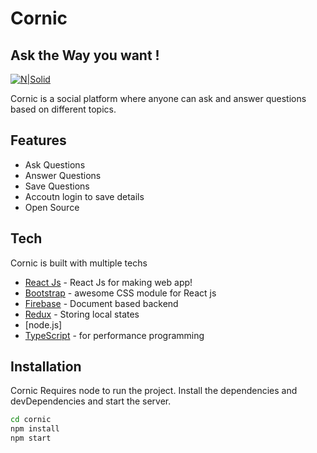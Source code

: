 # Cornic
## Ask the Way you want !

[![N|Solid](https://cornic-ask.web.app/static/media/logo.543d8c45.png)](https://cornic-ask.web.app/)  


Cornic is a social platform where anyone can ask and answer questions based on different topics.


## Features

- Ask Questions
- Answer Questions
- Save Questions
- Accoutn login to save details
- Open Source



## Tech

Cornic is built with multiple techs

- [React Js](https://reactjs.org/) - React Js for making web app!
- [Bootstrap](https://react-bootstrap.github.io/) - awesome CSS module for React js
- [Firebase](https://firebase.google.com/) - Document based backend 
- [Redux](https://redux.js.org/) - Storing local states
- [node.js] 
- [TypeScript](https://www.typescriptlang.org/) - for performance programming



## Installation

Cornic Requires node to run the project. 
Install the dependencies and devDependencies and start the server.

```sh
cd cornic
npm install
npm start
```


